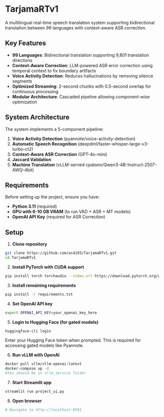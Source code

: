 # TarjamaRTv1

A multilingual real-time speech translation system supporting bidirectional translation between 99 languages with context-aware ASR correction.

## Key Features

- **99 Languages**: Bidirectional translation supporting 9,801 translation directions
- **Context-Aware Correction**: LLM-powered ASR error correction using temporal context to fix boundary artifacts
- **Voice Activity Detection**: Reduces hallucinations by removing silence segments
- **Optimized Streaming**: 2-second chunks with 0.5-second overlap for continuous processing
- **Modular Architecture**: Cascaded pipeline allowing component-wise optimization

## System Architecture

The system implements a 5-component pipeline:
1. **Voice Activity Detection** (pyannote/voice-activity-detection)
2. **Automatic Speech Recognition** (deepdml/faster-whisper-large-v3-turbo-ct2)
3. **Context-Aware ASR Correction** (GPT-4o-mini)
4. **Jaccard Validation** 
5. **Machine Translation** (vLLM-served cpatonn/Qwen3-4B-Instruct-2507-AWQ-4bit)

## Requirements

Before setting up the project, ensure you have:

- **Python 3.11** (required)
- **GPU with 6-10 GB VRAM** (to run VAD + ASR + MT models)
- **OpenAI API Key** (required for ASR Correction)

## Setup

1. **Clone repository**
```bash
git clone https://github.com/as4193/TarjamaRTv1.git
cd TarjamaRTv1
```

2. **Install PyTorch with CUDA support**
```bash
pip install torch torchaudio --index-url https://download.pytorch.org/whl/cu124
```

3. **Install remaining requirements**
```bash
pip install -r requirements.txt
```

4. **Set OpenAI API key**
```bash
export OPENAI_API_KEY=your_openai_key_here
```

5. **Login to Hugging Face (for gated models)**
```bash
huggingface-cli login
```
Enter your Hugging Face token when prompted. This is required for accessing gated models like Pyannote.

6. **Run vLLM with OpenAI**
```bash
docker pull vllm/vllm-openai:latest
docker-compose up -d
#You should be in vllm_service folder 
```

7. **Start Streamlit app**
```bash
streamlit run project_ui.py
```

8. **Open browser**
```bash
# Navigate to http://localhost:8501

